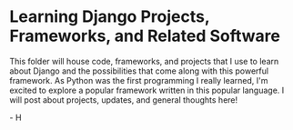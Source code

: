 # Learning Django Projects, Frameworks, and Related Software

This folder will house code, frameworks, and projects that I use to learn about Django and the possibilities that come along with this powerful framework. As Python was the first programming I really learned, I'm excited to explore a popular framework written in this popular language. I will post about projects, updates, and general thoughts here! 

\- H